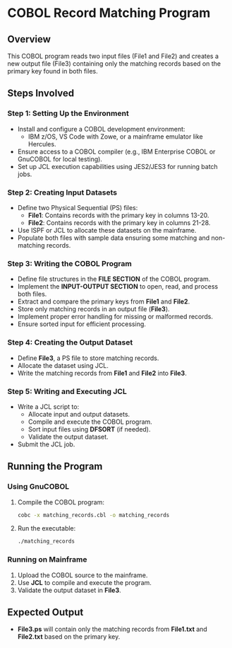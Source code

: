 # COBOL Record Matching Program

## Overview
This COBOL program reads two input files (File1 and File2) and creates a new output file (File3) containing only the matching records based on the primary key found in both files.

## Steps Involved

### Step 1: Setting Up the Environment
- Install and configure a COBOL development environment:
  - IBM z/OS, VS Code with Zowe, or a mainframe emulator like Hercules.
- Ensure access to a COBOL compiler (e.g., IBM Enterprise COBOL or GnuCOBOL for local testing).
- Set up JCL execution capabilities using JES2/JES3 for running batch jobs.

### Step 2: Creating Input Datasets
- Define two Physical Sequential (PS) files:
  - **File1**: Contains records with the primary key in columns 13-20.
  - **File2**: Contains records with the primary key in columns 21-28.
- Use ISPF or JCL to allocate these datasets on the mainframe.
- Populate both files with sample data ensuring some matching and non-matching records.

### Step 3: Writing the COBOL Program
- Define file structures in the **FILE SECTION** of the COBOL program.
- Implement the **INPUT-OUTPUT SECTION** to open, read, and process both files.
- Extract and compare the primary keys from **File1** and **File2**.
- Store only matching records in an output file (**File3**).
- Implement proper error handling for missing or malformed records.
- Ensure sorted input for efficient processing.

### Step 4: Creating the Output Dataset
- Define **File3**, a PS file to store matching records.
- Allocate the dataset using JCL.
- Write the matching records from **File1** and **File2** into **File3**.

### Step 5: Writing and Executing JCL
- Write a JCL script to:
  - Allocate input and output datasets.
  - Compile and execute the COBOL program.
  - Sort input files using **DFSORT** (if needed).
  - Validate the output dataset.
- Submit the JCL job.

## Running the Program
### Using GnuCOBOL
1. Compile the COBOL program:
   ```sh
   cobc -x matching_records.cbl -o matching_records
   ```
2. Run the executable:
   ```sh
   ./matching_records
   ```

### Running on Mainframe
1. Upload the COBOL source to the mainframe.
2. Use **JCL** to compile and execute the program.
3. Validate the output dataset in **File3**.

## Expected Output
- **File3.ps** will contain only the matching records from **File1.txt** and **File2.txt** based on the primary key.
